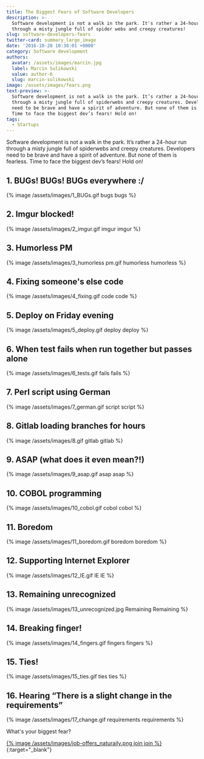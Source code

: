 ```yaml
---
title: The Biggest Fears of Software Developers
description: >-
  Software development is not a walk in the park. It's rather a 24-hour run
  through a misty jungle full of spider webs and creepy creatures!
slug: software-developers-fears
twitter-card: summary_large_image
date: '2016-10-28 10:38:01 +0000'
category: Software development
authors:
  avatar: /assets/images/marcin.jpg
  label: Marcin Sulikowski
  value: author-6
  slug: marcin-sulikowski
image: /assets/images/fears.png
text-preview: >-
  Software development is not a walk in the park. It’s rather a 24-hour run
  through a misty jungle full of spiderwebs and creepy creatures. Developers
  need to be brave and have a spirit of adventure. But none of them is fearless.
  Time to face the biggest dev’s fears! Hold on!
tags:
  - Startups
---
```



Software development is not a walk in the park. It’s rather a 24-hour run through a misty jungle full of spiderwebs and creepy creatures. Developers need to be brave and have a spirit of adventure. But none of them is fearless. Time to face the biggest dev’s fears! Hold on!


## 1. BUGs! BUGs! BUGs everywhere :/

  {% image /assets/images/1_BUGs.gif bugs bugs %}

## 2. Imgur blocked!

  {% image /assets/images/2_imgur.gif imgur imgur %}

## 3. Humorless PM

  {% image /assets/images/3_humorless pm.gif humorless humorless %}

## 4. Fixing someone's else code

  {% image /assets/images/4_fixing.gif code code %}

## 5. Deploy on Friday evening

  {% image /assets/images/5_deploy.gif deploy deploy %}

## 6. When test fails when run together but passes alone

  {% image /assets/images/6_tests.gif fails fails %}

## 7. Perl script using German

  {% image /assets/images/7_german.gif script script %}

## 8. Gitlab loading branches for hours

  {% image /assets/images/8.gif gitlab gitlab %}

## 9. ASAP (what does it even mean?!)

  {% image /assets/images/9_asap.gif asap asap %}

## 10. COBOL programming

  {% image /assets/images/10_cobol.gif cobol cobol %}

## 11. Boredom

  {% image /assets/images/11_boredom.gif boredom boredom %}

## 12. Supporting Internet Explorer

  {% image /assets/images/12_IE.gif IE IE %}

## 13. Remaining unrecognized

  {% image /assets/images/13_unrecognized.jpg Remaining Remaining %}

## 14. Breaking finger!

  {% image /assets/images/14_fingers.gif fingers fingers %}

## 15. Ties!

  {% image /assets/images/15_ties.gif ties ties %}

## 16. Hearing “There is a slight change in the requirements”

  {% image /assets/images/17_change.gif requirements requirements %}


What's your biggest fear?

[{% image /assets/images/job-offers_naturaily.png join join %}](https://naturaily.com/careers){:target="_blank"}
